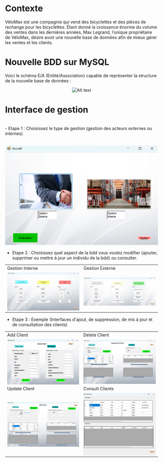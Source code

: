 # Contexte

VéloMax est une compagnie qui vend des bicyclettes et des pièces de rechange pour les bicyclettes. Étant donné la croissance énorme du volume des ventes dans les dernières années, Max Legrand, l’unique propriétaire de VéloMax, désire avoir une nouvelle base de données afin de mieux gérer les ventes et les clients.


# Nouvelle BDD sur MySQL 

Voici le schéma E/A (Entité/Association) capable de représenter la structure de la nouvelle base de données : 

<p align="center">
<img title="a title" alt="Alt text" src="/Images/SchémaEAPB2.0.png" width=650 />
</p>

# Interface de gestion 
<br>
- Etape 1 : Choisissez le type de gestion (gestion des acteurs externes ou internes)
<br><br>
<p align="center">
<img title="a title" alt="Alt text" src="/Images/ChoixGestion.png" width=650  />
</p>

- Etape 2 : Choisissez quel aspect de la bdd vous voulez modifier (ajouter, supprimer ou mettre à jour un individu de la bdd) ou consulter. 

<div align="center">
<table>
  <tr>
    <td>Gestion Interne</td>
     <td>Gestion Externe</td>
  </tr>
  <tr>
    <td align="center"><img src="/Images/GestionInterne.png" width=450 </td>
    <td align="center"><img src="/Images/GestionExterne.png" width=450 </td>
  </tr>
 </table>
 </div>




- Etape 3 : Exemple (Interfaces d'ajout, de suppression, de mis à jour et de consultation des clients)



<div align="center">
<table>
  <tr>
    <td>Add Client</td>
     <td>Delete Client</td>
  </tr>
  <tr>
    <td align="center">  <img src="/Images/AjoutClient.png" width="450" align="center"/></td>
    <td align="center"><img src="/Images/SuppresionClient.png" width="450" align="center"/></td>
  </tr>
   <tr>
    <td>Update Client</td>
     <td>Consult Clients</td>
  </tr>
  <tr>
    <td align="center"><img src="/Images/MAJClient.png" width="450" align="center"/></td>
    <td align="center"><img src="/Images/DataClient.png" width="450" align="center"/> </td>
  </tr>
 </table>
  </div>

 








